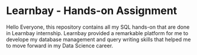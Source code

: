 # Learnbay - Hands-on Assignment
Hello Everyone, this repository contains all my SQL hands-on that are done in Learnbay internship. Learnbay provided a remarkable platform for me to develope my database management and query writing skills that helped me to move forward in my Data Science career.
